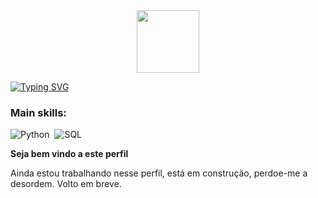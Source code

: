 <div id="header" align="center">
  <img src="https://media.giphy.com/media/M9gbBd9nbDrOTu1Mqx/giphy.gif" width="100"/>
</div>
 
[![Typing SVG](https://readme-typing-svg.herokuapp.com/?font=Fira+Code&weight=700&size=22&pause=2000&+color=273746&&center=true&vCenter=true&width=1000&lines=Hey,+I'm+Davis+;From+Brazil+to+the+World;24+years;Data+Scientist;Let+me+know+you!+:%29)](https://git.io/typing-svg)

### Main skills:
![Python](https://img.shields.io/badge/Python-14354C?style=for-the-badge&logo=python&logoColor=white)&nbsp;
![SQL](https://img.shields.io/badge/-SQL-0D1117?style=for-the-badge&logo=sql&labelColor=0D1117)&nbsp;
 <link rel="stylesheet" type='text/css' href="https://cdn.jsdelivr.net/gh/devicons/devicon@latest/devicon.min.css" />
          
**Seja bem vindo a este perfil**

Ainda estou trabalhando nesse perfil, está em construção, perdoe-me a desordem. Volto em breve.
